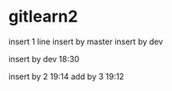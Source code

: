 # gitlearn2

insert 1 line
insert by master
insert by dev

insert by dev 18:30

insert by 2 19:14
add by 3 19:12
